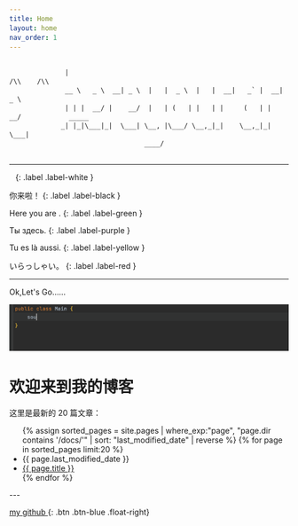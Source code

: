 ```yaml
---
title: Home
layout: home
nav_order: 1
---
```


```text
             
              |                                                                    /\\    /\\  
              __ \   _ \  __| _ \  |   |  _ \  |   |  __|   _` |  __| _ \                      
              | | |  __/ |    __/  |   | (   | |   | |     (   | |    __/            _____    
             _| |_|\___|_|  \___| \__, |\___/ \__,_|_|    \__,_|_|  \___|                   
                                  ____/                                                   


```

---
` `
{: .label .label-white }

你来啦！
{: .label .label-black }

Here you are .
{: .label .label-green }

Ты здесь.
{: .label .label-purple }

Tu es là aussi.
{: .label .label-yellow }

いらっしゃい。
{: .label .label-red }

--- 
Ok,Let's Go……

![hello_world.gif](assets%2Fimages%2Fhello_world.gif)

# 欢迎来到我的博客

这里是最新的 20 篇文章：

<div class="home-posts">
  <!-- 在某个页面中显示 docs 目录的所有文件 -->
    <ul>
      {% assign sorted_pages = site.pages | where_exp:"page", "page.dir contains '/docs/'" | sort: "last_modified_date" | reverse %}
        {% for page in sorted_pages limit:20 %}
          <li>{{ page.last_modified_date }}</li><li><a href="{{ page.url }}">{{ page.title }}</a></li>
        {% endfor %}
    </ul>
</div>
--- 

[ my github ](https://github.com/deipss){: .btn .btn-blue .float-right}





